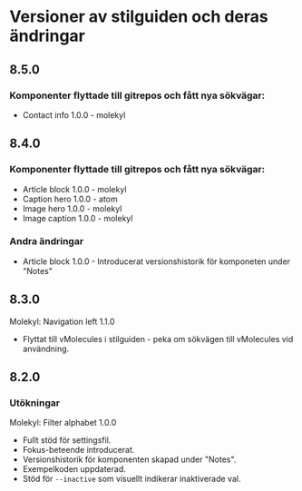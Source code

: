 # Versioner av stilguiden och deras ändringar

## 8.5.0

### Komponenter flyttade till gitrepos och fått nya sökvägar:
* Contact info 1.0.0 - molekyl

## 8.4.0 

### Komponenter flyttade till gitrepos och fått nya sökvägar:
* Article block 1.0.0 - molekyl
* Caption hero 1.0.0 - atom
* Image hero 1.0.0 - molekyl 
* Image caption 1.0.0 - molekyl

### Andra ändringar
* Article block 1.0.0 - Introducerat versionshistorik för komponeten under "Notes"


## 8.3.0
Molekyl: Navigation left 1.1.0
* Flyttat till vMolecules i stilguiden - peka om sökvägen till vMolecules vid användning.

## 8.2.0 

### Utökningar
Molekyl: Filter alphabet 1.0.0
* Fullt stöd för settingsfil.
* Fokus-beteende introducerat.
* Versionshistorik för komponenten skapad under "Notes". 
* Exempelkoden uppdaterad.
* Stöd för `--inactive` som visuellt indikerar inaktiverade val.

